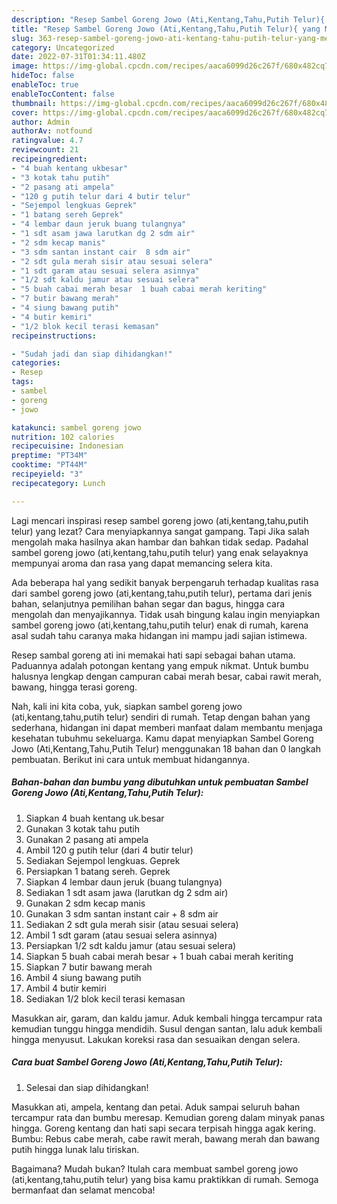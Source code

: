 ```yaml
---
description: "Resep Sambel Goreng Jowo (Ati,Kentang,Tahu,Putih Telur){ yang Menggugah Selera,  Menu Buat lebaran"
title: "Resep Sambel Goreng Jowo (Ati,Kentang,Tahu,Putih Telur){ yang Menggugah Selera,  Menu Buat lebaran"
slug: 363-resep-sambel-goreng-jowo-ati-kentang-tahu-putih-telur-yang-menggugah-selera-menu-buat-lebaran
category: Uncategorized
date: 2022-07-31T01:34:11.480Z
image: https://img-global.cpcdn.com/recipes/aaca6099d26c267f/680x482cq70/sambel-goreng-jowo-atikentangtahuputih-telur-foto-resep-utama.jpg
hideToc: false
enableToc: true
enableTocContent: false
thumbnail: https://img-global.cpcdn.com/recipes/aaca6099d26c267f/680x482cq70/sambel-goreng-jowo-atikentangtahuputih-telur-foto-resep-utama.jpg
cover: https://img-global.cpcdn.com/recipes/aaca6099d26c267f/680x482cq70/sambel-goreng-jowo-atikentangtahuputih-telur-foto-resep-utama.jpg
author: Admin
authorAv: notfound
ratingvalue: 4.7
reviewcount: 21
recipeingredient:
- "4 buah kentang ukbesar"
- "3 kotak tahu putih"
- "2 pasang ati ampela"
- "120 g putih telur dari 4 butir telur"
- "Sejempol lengkuas Geprek"
- "1 batang sereh Geprek"
- "4 lembar daun jeruk buang tulangnya"
- "1 sdt asam jawa larutkan dg 2 sdm air"
- "2 sdm kecap manis"
- "3 sdm santan instant cair  8 sdm air"
- "2 sdt gula merah sisir atau sesuai selera"
- "1 sdt garam atau sesuai selera asinnya"
- "1/2 sdt kaldu jamur atau sesuai selera"
- "5 buah cabai merah besar  1 buah cabai merah keriting"
- "7 butir bawang merah"
- "4 siung bawang putih"
- "4 butir kemiri"
- "1/2 blok kecil terasi kemasan"
recipeinstructions:

- "Sudah jadi dan siap dihidangkan!"
categories:
- Resep
tags:
- sambel
- goreng
- jowo

katakunci: sambel goreng jowo 
nutrition: 102 calories
recipecuisine: Indonesian
preptime: "PT34M"
cooktime: "PT44M"
recipeyield: "3"
recipecategory: Lunch

---
```



Lagi mencari inspirasi resep sambel goreng jowo (ati,kentang,tahu,putih telur) yang lezat? Cara menyiapkannya sangat gampang. Tapi Jika salah mengolah maka hasilnya akan hambar dan bahkan tidak sedap. Padahal sambel goreng jowo (ati,kentang,tahu,putih telur) yang enak selayaknya mempunyai aroma dan rasa yang dapat memancing selera kita.


Ada beberapa hal yang sedikit banyak berpengaruh terhadap kualitas rasa dari sambel goreng jowo (ati,kentang,tahu,putih telur), pertama dari jenis bahan, selanjutnya pemilihan bahan segar dan bagus, hingga cara mengolah dan menyajikannya. Tidak usah bingung kalau ingin menyiapkan sambel goreng jowo (ati,kentang,tahu,putih telur) enak di rumah, karena asal sudah tahu caranya maka hidangan ini mampu jadi sajian istimewa.

Resep sambal goreng ati ini memakai hati sapi sebagai bahan utama. Paduannya adalah potongan kentang yang empuk nikmat. Untuk bumbu halusnya lengkap dengan campuran cabai merah besar, cabai rawit merah, bawang, hingga terasi goreng.


Nah, kali ini kita coba, yuk, siapkan sambel goreng jowo (ati,kentang,tahu,putih telur) sendiri di rumah. Tetap dengan bahan yang sederhana, hidangan ini dapat memberi manfaat dalam membantu menjaga kesehatan tubuhmu sekeluarga. Kamu dapat menyiapkan Sambel Goreng Jowo (Ati,Kentang,Tahu,Putih Telur) menggunakan 18 bahan dan 0 langkah pembuatan. Berikut ini cara untuk membuat hidangannya.

<!--inarticleads1-->

##### Bahan-bahan dan bumbu yang dibutuhkan untuk pembuatan Sambel Goreng Jowo (Ati,Kentang,Tahu,Putih Telur):

1. Siapkan 4 buah kentang uk.besar
1. Gunakan 3 kotak tahu putih
1. Gunakan 2 pasang ati ampela
1. Ambil 120 g putih telur (dari 4 butir telur)
1. Sediakan Sejempol lengkuas. Geprek
1. Persiapkan 1 batang sereh. Geprek
1. Siapkan 4 lembar daun jeruk (buang tulangnya)
1. Sediakan 1 sdt asam jawa (larutkan dg 2 sdm air)
1. Gunakan 2 sdm kecap manis
1. Gunakan 3 sdm santan instant cair + 8 sdm air
1. Sediakan 2 sdt gula merah sisir (atau sesuai selera)
1. Ambil 1 sdt garam (atau sesuai selera asinnya)
1. Persiapkan 1/2 sdt kaldu jamur (atau sesuai selera)
1. Siapkan 5 buah cabai merah besar + 1 buah cabai merah keriting
1. Siapkan 7 butir bawang merah
1. Ambil 4 siung bawang putih
1. Ambil 4 butir kemiri
1. Sediakan 1/2 blok kecil terasi kemasan


Masukkan air, garam, dan kaldu jamur. Aduk kembali hingga tercampur rata kemudian tunggu hingga mendidih. Susul dengan santan, lalu aduk kembali hingga menyusut. Lakukan koreksi rasa dan sesuaikan dengan selera. 

<!--inarticleads2-->

##### Cara buat Sambel Goreng Jowo (Ati,Kentang,Tahu,Putih Telur):


1. Selesai dan siap dihidangkan!

Masukkan ati, ampela, kentang dan petai. Aduk sampai seluruh bahan tercampur rata dan bumbu meresap. Kemudian goreng dalam minyak panas hingga. Goreng kentang dan hati sapi secara terpisah hingga agak kering. Bumbu: Rebus cabe merah, cabe rawit merah, bawang merah dan bawang putih hingga lunak lalu tiriskan. 

Bagaimana? Mudah bukan? Itulah cara membuat sambel goreng jowo (ati,kentang,tahu,putih telur) yang bisa kamu praktikkan di rumah. Semoga bermanfaat dan selamat mencoba!
